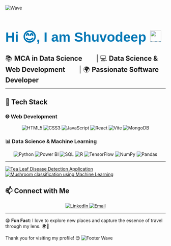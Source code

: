 ![Wave](https://capsule-render.vercel.app/api?type=waving&color=gradient&height=200&section=header&text=Welcome%20to%20My%20Profile!&fontSize=40&fontAlign=50&fontAlignY=40)
<p align="center">
  <h1 style="font-size: 3em; color: #0077B5; font-family: 'Arial', sans-serif;">Hi 😊, I am <b>Shuvodeep</b> <img src="https://media.giphy.com/media/hvRJCLFzcasrR4ia7z/giphy.gif" width="35px" alt="waving hand"/></h1>
</p>

<span style="margin-right: 40px; font-size: 1.5em;">📚 <b>MCA in Data Science</b></span>
<span style="margin-right: 40px; font-size: 1.5em;">| 💻 <b>Data Science & Web Development</b></span>
<span style="font-size: 1.5em;"> | 🌍 <b>Passionate Software Developer</b></span>


---

## 🔧 Tech Stack

### 🌐 Web Development
<div align="center">
  <img src="https://img.shields.io/badge/HTML5-E34F26?style=for-the-badge&logo=html5&logoColor=white" alt="HTML5" />
  <img src="https://img.shields.io/badge/CSS3-1572B6?style=for-the-badge&logo=css3&logoColor=white" alt="CSS3" />
  <img src="https://img.shields.io/badge/JavaScript-F7DF1E?style=for-the-badge&logo=javascript&logoColor=black" alt="JavaScript" />
  <img src="https://img.shields.io/badge/React-61DAFB?style=for-the-badge&logo=react&logoColor=black" alt="React" />
  <img src="https://img.shields.io/badge/Vite-646CFF?style=for-the-badge&logo=vite&logoColor=white" alt="Vite" />
  <img src="https://img.shields.io/badge/MongoDB-47A248?style=for-the-badge&logo=mongodb&logoColor=white" alt="MongoDB" />
</div>

### 📊 Data Science & Machine Learning
<div align="center">
  <img src="https://img.shields.io/badge/Python-3776AB?style=for-the-badge&logo=python&logoColor=white" alt="Python" />
  <img src="https://img.shields.io/badge/PowerBI-F2C811?style=for-the-badge&logo=powerbi&logoColor=black" alt="Power BI" />
  <img src="https://img.shields.io/badge/SQL-4479A1?style=for-the-badge&logo=postgresql&logoColor=white" alt="SQL" />
  <img src="https://img.shields.io/badge/R-276DC3?style=for-the-badge&logo=r&logoColor=white" alt="R" />
  <img src="https://img.shields.io/badge/TensorFlow-FF6F00?style=for-the-badge&logo=tensorflow&logoColor=white" alt="TensorFlow" />
  <img src="https://img.shields.io/badge/NumPy-013243?style=for-the-badge&logo=numpy&logoColor=white" alt="NumPy" />
  <img src="https://img.shields.io/badge/Pandas-150458?style=for-the-badge&logo=pandas&logoColor=white" alt="Pandas" />
</div>

---

[![Tea Leaf Disease Detection Application](https://github-readme-stats.vercel.app/api/pin/?username=shuvodeepchowdhury&repo=tea-disease-detection&theme=radical)](https://github.com/shuvodeepchowdhury/tea-disease-detection)
[![Mushroom classification using Machine Learning](https://github-readme-stats.vercel.app/api/pin/?username=Subhamchowdhury31&repo=MediChat&theme=radical)](https://github.com/Subhamchowdhury31/MediChat.git)  


## 📫 Connect with Me
<div align="center">
  <a href="https://www.linkedin.com/in/shuvodeep-chowdhury">
    <img src="https://img.shields.io/badge/LinkedIn-0077B5?style=for-the-badge&logo=linkedin&logoColor=white" alt="LinkedIn" />
  </a>
  <a href="mailto:shuvodeepallofficials@gmail.com">
    <img src="https://img.shields.io/badge/Email-D14836?style=for-the-badge&logo=gmail&logoColor=white" alt="Email" />
  </a>
</div>

---

😁 **Fun Fact**: I love to explore new places and capture the essence of travel through my lens. 🌍📸

Thank you for visiting my profile! 😊
![Footer Wave](https://capsule-render.vercel.app/api?type=waving&color=gradient&height=150&section=footer)

